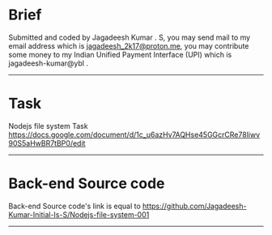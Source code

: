 # Brief

Submitted and coded by Jagadeesh Kumar . S, you may send mail to my email address which is jagadeesh_2k17@proton.me, you may contribute some money to my Indian Unified Payment Interface (UPI) which is jagadeesh-kumar@ybl .

<hr/>

# Task 

Nodejs file system Task https://docs.google.com/document/d/1c_u6azHv7AQHse45GGcrCRe78liwv90S5aHwBR7tBP0/edit

<hr/>

# Back-end Source code

Back-end Source code's link is equal to https://github.com/Jagadeesh-Kumar-Initial-Is-S/Nodejs-file-system-001

<hr/>

